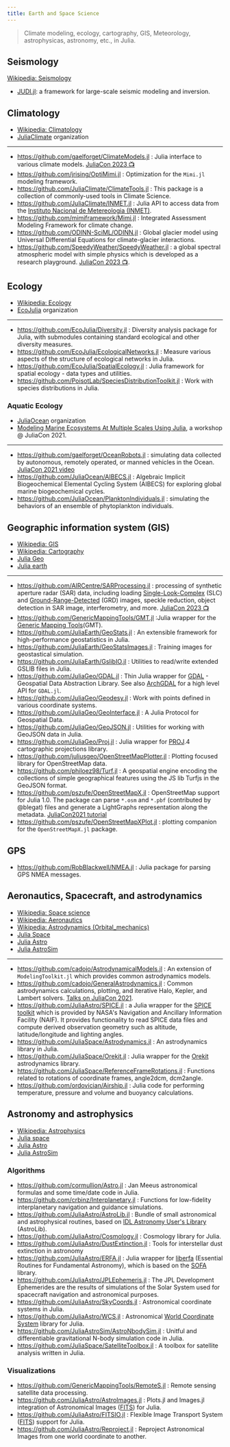 ```yaml
---
title: Earth and Space Science
---
```


> Climate modeling, ecology, cartography, GIS, Meteorology, astrophysicas, astronomy, etc., in Julia.

## Seismology

[Wikipedia: Seismology](https://en.wikipedia.org/wiki/Seismology)

- [JUDI.jl](https://github.com/slimgroup/JUDI.jl): a framework for large-scale seismic modeling and inversion.

## Climatology

- [Wikipedia: Climatology](https://en.wikipedia.org/wiki/Category:Climatology)
- [JuliaClimate](https://github.com/JuliaClimate) organization

---

- https://github.com/gaelforget/ClimateModels.jl : Julia interface to various climate models. [JuliaCon 2023 📺](https://www.youtube.com/watch?v=_Y6mNrN7eWA)
- https://github.com/jrising/OptiMimi.jl : Optimization for the `Mimi.jl` modeling framework.
- https://github.com/JuliaClimate/ClimateTools.jl : This package is a collection of commonly-used tools in Climate Science.
- https://github.com/JuliaClimate/INMET.jl : Julia API to access data from the [Instituto Nacional de Metereologia (INMET)](https://portal.inmet.gov.br/).
- https://github.com/mimiframework/Mimi.jl : Integrated Assessment Modeling Framework for climate change.
- https://github.com/ODINN-SciML/ODINN.jl : Global glacier model using Universal Differential Equations for climate-glacier interactions.
- https://github.com/SpeedyWeather/SpeedyWeather.jl : a global spectral atmospheric model with simple physics which is developed as a research playground. [JuliaCon 2023 📺](https://www.youtube.com/watch?v=qgmgg_Bzgyg).

## Ecology

- [Wikipedia: Ecology](https://en.wikipedia.org/wiki/Category:Ecology)
- [EcoJulia](https://github.com/EcoJulia) organization

---

- https://github.com/EcoJulia/Diversity.jl : Diversity analysis package for Julia, with submodules containing standard ecological and other diversity measures.
- https://github.com/EcoJulia/EcologicalNetworks.jl : Measure various aspects of the structure of ecological networks in Julia.
- https://github.com/EcoJulia/SpatialEcology.jl : Julia framework for spatial ecology - data types and utilities.
- https://github.com/PoisotLab/SpeciesDistributionToolkit.jl : Work with species distributions in Julia.

### Aquatic Ecology

- [JuliaOcean](https://github.com/JuliaOcean) organization
- [Modeling Marine Ecosystems At Multiple Scales Using Julia](https://youtu.be/UCIRrXz2ZS0), a workshop @ JuliaCon 2021.

---

- https://github.com/gaelforget/OceanRobots.jl : simulating data collected by autonomous, remotely operated, or manned vehicles in the Ocean. [JuliaCon 2021 video](https://youtu.be/oC-rikXfVo8)
- https://github.com/JuliaOcean/AIBECS.jl : Algebraic Implicit Biogeochemical Elemental Cycling System (AIBECS) for exploring global marine biogeochemical cycles.
- https://github.com/JuliaOcean/PlanktonIndividuals.jl : simulating the behaviors of an ensemble of phytoplankton individuals.

## Geographic information system (GIS)

- [Wikipedia: GIS](https://en.wikipedia.org/wiki/Geographic_information_system)
- [Wikipedia: Cartography](https://en.wikipedia.org/wiki/Category:Cartography)
- [Julia Geo](https://github.com/JuliaGeo)
- [Julia earth](https://github.com/JuliaEarth)

---

- https://github.com/AIRCentre/SARProcessing.jl : processing of synthetic aperture radar (SAR) data, including loading [Single-Look-Complex][] (SLC) and [Ground-Range-Detected][] (GRD) images, speckle reduction, object detection in SAR image, interferometry, and more. [JuliaCon 2023 📺](https://www.youtube.com/watch?v=HONx0bzFneU)
- https://github.com/GenericMappingTools/GMT.jl :Julia wrapper for the [Generic Mapping Tools](https://github.com/GenericMappingTools/gmt)(GMT).
- https://github.com/JuliaEarth/GeoStats.jl : An extensible framework for high-performance geostatistics in Julia.
- https://github.com/JuliaEarth/GeoStatsImages.jl : Training images for geostastical simulation.
- https://github.com/JuliaEarth/GslibIO.jl : Utilities to read/write extended GSLIB files in Julia.
- https://github.com/JuliaGeo/GDAL.jl : Thin Julia wrapper for [GDAL](https://gdal.org/) - Geospatial Data Abstraction Library. See also [ArchGDAL](https://github.com/yeesian/ArchGDAL.jl) for a high level API for `GDAL.jl`.
- https://github.com/JuliaGeo/Geodesy.jl : Work with points defined in various coordinate systems.
- https://github.com/JuliaGeo/GeoInterface.jl : A Julia Protocol for Geospatial Data.
- https://github.com/JuliaGeo/GeoJSON.jl : Utilities for working with GeoJSON data in Julia.
- https://github.com/JuliaGeo/Proj.jl : Julia wrapper for [PROJ](https://proj.org/).4 cartographic projections library.
- https://github.com/juliusgeo/OpenStreetMapPlotter.jl : Plotting focused library for OpenStreetMap data.
- https://github.com/philoez98/Turf.jl : A geospatial engine encoding the collections of simple geographical features using the JS lib Turfjs in the GeoJSON format.
- https://github.com/pszufe/OpenStreetMapX.jl : OpenStreetMap support for Julia 1.0. The package can parse `*.osm` and `*.pbf` (contributed by @blegat) files and generate a LightGraphs representation along the metadata. [JuliaCon2021 tutorial](https://pszufe.github.io/OpenStreetMapX_Tutorial/JuliaCon2021/)
- https://github.com/pszufe/OpenStreetMapXPlot.jl : plotting companion for the `OpenStreetMapX.jl` package.

[Single-Look-Complex]: https://sentinels.copernicus.eu/web/sentinel/technical-guides/sentinel-1-sar/products-algorithms/level-1-algorithms/single-look-complex
[Ground-Range-Detected]: https://sentinels.copernicus.eu/web/sentinel/technical-guides/sentinel-1-sar/products-algorithms/level-1-algorithms/ground-range-detected

## GPS

- https://github.com/RobBlackwell/NMEA.jl : Julia package for parsing GPS NMEA messages.

## Aeronautics, Spacecraft, and astrodynamics

- [Wikipedia: Space science](https://en.wikipedia.org/wiki/Outline_of_space_science)
- [Wikipedia: Aeronautics](https://en.wikipedia.org/wiki/Aeronautics)
- [Wikipedia: Astrodynamics (Orbital_mechanics)](https://en.wikipedia.org/wiki/Orbital_mechanics)
- [Julia Space](https://github.com/JuliaSpace)
- [Julia Astro](https://github.com/juliaastro)
- [Julia AstroSim](https://github.com/JuliaAstroSim)

---

- https://github.com/cadojo/AstrodynamicalModels.jl : An extension of `ModelingToolkit.jl` which provides common astrodynamics models.
- https://github.com/cadojo/GeneralAstrodynamics.jl : Common astrodynamics calculations, plotting, and iterative Halo, Kepler, and Lambert solvers. [Talks on JuliaCon 2021](https://www.youtube.com/watch?v=WnvKaUsGv8w).
- https://github.com/JuliaAstro/SPICE.jl : a Julia wrapper for the [SPICE toolkit](https://naif.jpl.nasa.gov/naif/index.html) which is provided by NASA's Navigation and Ancillary Information Facility (NAIF). It provides functionality to read SPICE data files and compute derived observation geometry such as altitude, latitude/longitude and lighting angles.
- https://github.com/JuliaSpace/Astrodynamics.jl : An astrodynamics library in Julia.
- https://github.com/JuliaSpace/Orekit.jl : Julia wrapper for the [Orekit](https://www.orekit.org) astrodynamics library.
- https://github.com/JuliaSpace/ReferenceFrameRotations.jl : Functions related to rotations of coordinate frames, angle2dcm, dcm2angle.
- https://github.com/ordovician/Airship.jl : Julia code for performing temperature, pressure and volume and buoyancy calculations.

## Astronomy and astrophysics

- [Wikipedia: Astrophysics](https://en.wikipedia.org/wiki/Astrophysics)
- [Julia space](https://github.com/JuliaSpace)
- [Julia Astro](https://github.com/juliaastro)
- [Julia AstroSim](https://github.com/JuliaAstroSim)

### Algorithms

- https://github.com/cormullion/Astro.jl : Jan Meeus astronomical formulas and some time/date code in Julia.
- https://github.com/crbinz/Interplanetary.jl : Functions for low-fidelity interplanetary navigation and guidance simulations.
- https://github.com/JuliaAstro/AstroLib.jl : Bundle of small astronomical and astrophysical routines, based on [IDL Astronomy User's Library](http://idlastro.gsfc.nasa.gov/homepage.html) (AstroLib).
- https://github.com/JuliaAstro/Cosmology.jl : Cosmology library for Julia.
- https://github.com/JuliaAstro/DustExtinction.jl : Tools for interstellar dust extinction in astronomy
- https://github.com/JuliaAstro/ERFA.jl : Julia wrapper for [liberfa](https://github.com/liberfa/erfa) (Essential Routines for Fundamental Astronomy), which is based on the [SOFA](http://www.iausofa.org) library.
- https://github.com/JuliaAstro/JPLEphemeris.jl : The JPL Development Ephemerides are the results of simulations of the Solar System used for spacecraft navigation and astronomical purposes.
- https://github.com/JuliaAstro/SkyCoords.jl : Astronomical coordinate systems in Julia.
- https://github.com/JuliaAstro/WCS.jl : Astronomical [World Coordinate System](https://www.atnf.csiro.au/people/mcalabre/WCS/) library for Julia.
- https://github.com/JuliaAstroSim/AstroNbodySim.jl : Unitful and differentiable gravitational N-body simulation code in Julia.
- https://github.com/JuliaSpace/SatelliteToolbox.jl : A toolbox for satellite analysis written in Julia.

### Visualizations

- https://github.com/GenericMappingTools/RemoteS.jl : Remote sensing satellite data processing.
- https://github.com/JuliaAstro/AstroImages.jl : Plots.jl and Images.jl integration of Astronomical Images ([FITS][]) for Julia.
- https://github.com/JuliaAstro/FITSIO.jl : Flexible Image Transport System ([FITS][]) support for Julia.
- https://github.com/JuliaAstro/Reproject.jl : Reproject Astronomical Images from one world coordinate to another.

[FITS]: https://en.wikipedia.org/wiki/FITS
